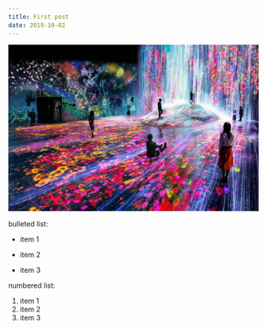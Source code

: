```yaml
---
title: First post
date: 2019-10-02
---
```


![teamLab Borderless](/images/mori.jpg)

bulleted list:
* item 1
+ item 2
- item 3

numbered list:
1. item 1
2. item 2
3. item 3
